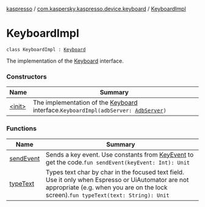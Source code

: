 [kaspresso](../../index.md) / [com.kaspersky.kaspresso.device.keyboard](../index.md) / [KeyboardImpl](./index.md)

# KeyboardImpl

`class KeyboardImpl : `[`Keyboard`](../-keyboard/index.md)

The implementation of the [Keyboard](../-keyboard/index.md) interface.

### Constructors

| Name | Summary |
|---|---|
| [&lt;init&gt;](-init-.md) | The implementation of the [Keyboard](../-keyboard/index.md) interface.`KeyboardImpl(adbServer: `[`AdbServer`](../../com.kaspersky.kaspresso.device.server/-adb-server/index.md)`)` |

### Functions

| Name | Summary |
|---|---|
| [sendEvent](send-event.md) | Sends a key event. Use constants from [KeyEvent](#) to get the code.`fun sendEvent(keyEvent: Int): Unit` |
| [typeText](type-text.md) | Types text char by char in the focused text field. Use it only when Espresso or UiAutomator are not appropriate (e.g. when you are on the lock screen).`fun typeText(text: String): Unit` |
